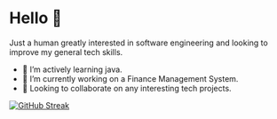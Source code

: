 # Hello 👋

Just a human greatly interested in software engineering and looking to improve my general tech skills.

- 🌱 I’m actively learning java.
- 🔭 I’m currently working on a Finance Management System.
- 👯 Looking to collaborate on any interesting tech projects.

  
[![GitHub Streak](https://streak-stats.demolab.com?user=Fel-ly&theme=blueberry-duo)](https://git.io/streak-stats)
